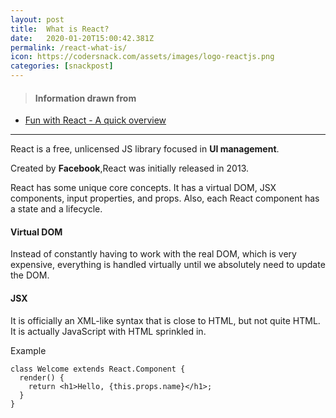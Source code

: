 ```yaml
---
layout: post
title:  What is React?
date:   2020-01-20T15:00:42.381Z
permalink: /react-what-is/
icon: https://codersnack.com/assets/images/logo-reactjs.png
categories: [snackpost]
---
```


> #### Information drawn from

- [Fun with React - A quick overview](https://www.telerik.com/blogs/fun-with-react-a-quick-overview)

-------------

React is a free, unlicensed JS library focused in **UI management**.

Created by **Facebook**,React was initially released in 2013.

React has some unique core concepts. It has a virtual DOM, JSX components, input properties, and props. Also, each React component has a state and a lifecycle.

#### Virtual DOM
Instead of constantly having to work with the real DOM, which is very expensive, everything is handled virtually until we absolutely need to update the DOM.

#### JSX 
It is officially an XML-like syntax that is close to HTML, but not quite HTML. It is actually JavaScript with HTML sprinkled in.

Example

```
class Welcome extends React.Component {
  render() {
    return <h1>Hello, {this.props.name}</h1>;
  }
}
```

